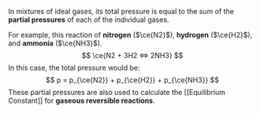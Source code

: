 In mixtures of ideal gases, its total pressure is equal to the sum of the **partial pressures** of each of the individual gases. 

For example, this reaction of **nitrogen** ($\ce{N2}$), **hydrogen** ($\ce{H2}$), and **ammonia** ($\ce{NH3}$).
$$
\ce{N2 + 3H2 <=> 2NH3}
$$
In this case, the total pressure would be:
$$
p = p_{\ce{N2}} + p_{\ce{H2}} + p_{\ce{NH3}}
$$
These partial pressures are also used to calculate the [[Equilibrium Constant]] for **gaseous reversible reactions**.